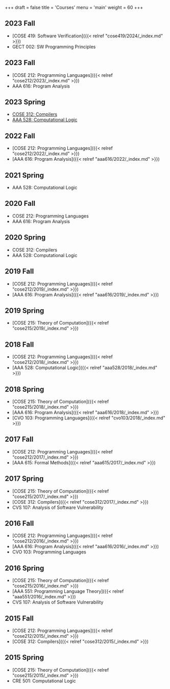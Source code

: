 +++
draft = false
title = 'Courses'
menu = 'main'
weight = 60
+++

## 2023 Fall

- [COSE 419: Software Verification]({{< relref "cose419/2024/_index.md" >}})
- GECT 002: SW Programming Principles


## 2023 Fall

- [COSE 212: Programming Languages]({{< relref "cose212/2023/_index.md" >}})
- AAA 616: Program Analysis

## 2023 Spring

- [COSE 312: Compilers](https://github.com/kupl-courses/COSE312-2023spring)
- [AAA 528: Computational Logic](https://github.com/kupl-courses/AAA528-2023spring)

## 2022 Fall

- [COSE 212: Programming Languages]({{< relref "cose212/2022/_index.md" >}})
- [AAA 616: Program Analysis]({{< relref "aaa616/2022/_index.md" >}})

## 2021 Spring

- AAA 528: Computational Logic

## 2020 Fall

- COSE 212: Programming Languages
- AAA 616: Program Analysis

## 2020 Spring

- COSE 312: Compilers
- AAA 528: Computational Logic

## 2019 Fall

- [COSE 212: Programming Languages]({{< relref "cose212/2019/_index.md" >}})
- [AAA 616: Program Analysis]({{< relref "aaa616/2019/_index.md" >}})

## 2019 Spring

- [COSE 215: Theory of Computation]({{< relref "cose215/2019/_index.md" >}})

## 2018 Fall

- [COSE 212: Programming Languages]({{< relref "cose212/2018/_index.md" >}})
- [AAA 528: Computational Logic]({{< relref "aaa528/2018/_index.md" >}})

## 2018 Spring

- [COSE 215: Theory of Computation]({{< relref "cose215/2018/_index.md" >}})
- [AAA 616: Program Analysis]({{< relref "aaa616/2018/_index.md" >}})
- [CVO 103: Programming Languages]({{< relref "cvo103/2018/_index.md" >}})

## 2017 Fall

- [COSE 212: Programming Languages]({{< relref "cose212/2017/_index.md" >}})
- [AAA 615: Formal Methods]({{< relref "aaa615/2017/_index.md" >}})

## 2017 Spring

- [COSE 215: Theory of Computation]({{< relref "cose215/2017/_index.md" >}})
- [COSE 312: Compilers]({{< relref "cose312/2017/_index.md" >}})
- CVS 107: Analysis of Software Vulnerability

## 2016 Fall

- [COSE 212: Programming Languages]({{< relref "cose212/2016/_index.md" >}})
- [AAA 616: Program Analysis]({{< relref "aaa616/2016/_index.md" >}})
- CVO 103: Programming Languages

## 2016 Spring

- [COSE 215: Theory of Computation]({{< relref "cose215/2016/_index.md" >}})
- [AAA 551: Programming Language Theory]({{< relref "aaa551/2016/_index.md" >}})
- CVS 107: Analysis of Software Vulnerability

## 2015 Fall

- [COSE 212: Programming Languages]({{< relref "cose212/2015/_index.md" >}})
- [COSE 312: Compilers]({{< relref "cose312/2015/_index.md" >}})

## 2015 Spring

- [COSE 215: Theory of Computation]({{< relref "cose215/2015/_index.md" >}})
- CRE 501: Computational Logic
